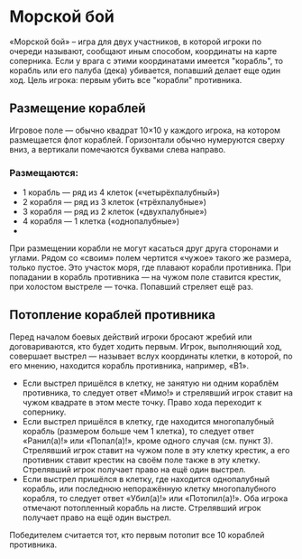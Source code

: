 # Морской бой
«Морской бой» – игра для двух участников, в которой игроки по очереди называют, сообщают иным способом, координаты на карте соперника. Если у врага с этими координатами имеется "корабль", то корабль или его палуба (дека) убивается, попавший делает еще один ход. Цель игрока: первым убить все "корабли" противника.
## Размещение кораблей
Игровое поле — обычно квадрат 10×10 у каждого игрока, на котором размещается флот кораблей. Горизонтали обычно нумеруются сверху вниз, а вертикали помечаются буквами слева направо.
### Размещаются:

- 1 корабль — ряд из 4 клеток («четырёхпалубный»)
- 2 корабля — ряд из 3 клеток («трёхпалубные»)
- 3 корабля — ряд из 2 клеток («двухпалубные»)
- 4 корабля — 1 клетка («однопалубные»)
- 
При размещении корабли не могут касаться друг друга сторонами и углами.
Рядом со «своим» полем чертится «чужое» такого же размера, только пустое. Это участок моря, где плавают корабли противника.
При попадании в корабль противника — на чужом поле ставится крестик, при холостом выстреле — точка. Попавший стреляет ещё раз.

## Потопление кораблей противника
Перед началом боевых действий игроки бросают жребий или договариваются, кто будет ходить первым.
Игрок, выполняющий ход, совершает выстрел — называет вслух координаты клетки, в которой, по его мнению, находится корабль противника, например, «В1».
- Если выстрел пришёлся в клетку, не занятую ни одним кораблём противника, то следует ответ «Мимо!» и стрелявший игрок ставит на чужом квадрате в этом месте точку. Право хода переходит к сопернику.
- Если выстрел пришёлся в клетку, где находится многопалубный корабль (размером больше чем 1 клетка), то следует ответ «Ранил(а)!» или «Попал(а)!», кроме одного случая (см. пункт 3). Стрелявший игрок ставит на чужом поле в эту клетку крестик, а его противник ставит крестик на своём поле также в эту клетку. Стрелявший игрок получает право на ещё один выстрел.
- Если выстрел пришёлся в клетку, где находится однопалубный корабль, или последнюю непоражённую клетку многопалубного корабля, то следует ответ «Убил(а)!» или «Потопил(а)!». Оба игрока отмечают потопленный корабль на листе. Стрелявший игрок получает право на ещё один выстрел.

Победителем считается тот, кто первым потопит все 10 кораблей противника.
